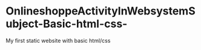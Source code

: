 # OnlineshoppeActivityInWebsystemSubject-Basic-html-css-
My first static website with basic html/css

